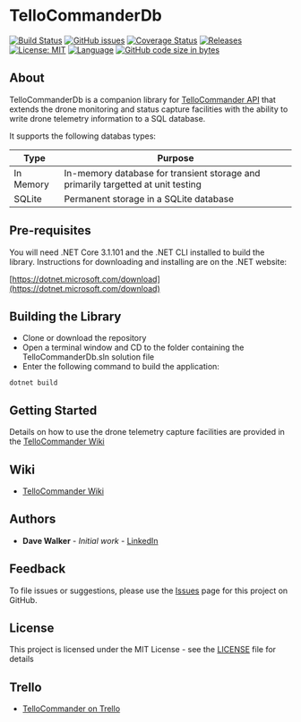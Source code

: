 # TelloCommanderDb

[![Build Status](https://github.com/davewalker5/TelloCommanderDb/workflows/.NET%20Core%20CI%20Build/badge.svg)](https://github.com/davewalker5/TelloCommanderDb/actions)
[![GitHub issues](https://img.shields.io/github/issues/davewalker5/TelloCommanderDb)](https://github.com/davewalker5/TelloCommanderDb/issues)
[![Coverage Status](https://coveralls.io/repos/github/davewalker5/TelloCommanderDb/badge.svg?branch=master)](https://coveralls.io/github/davewalker5/TelloCommanderDb?branch=master)
[![Releases](https://img.shields.io/github/v/release/davewalker5/TelloCommanderDb.svg?include_prereleases)](https://github.com/davewalker5/TelloCommanderDb/releases)
[![License: MIT](https://img.shields.io/badge/License-MIT-blue.svg)](https://github.com/davewalker5/TelloCommanderDb/blob/master/LICENSE)
[![Language](https://img.shields.io/badge/language-c%23-blue.svg)](https://github.com/davewalker5/TelloCommanderDb/)
[![GitHub code size in bytes](https://img.shields.io/github/languages/code-size/davewalker5/TelloCommanderDb)](https://github.com/davewalker5/TelloCommanderDb/)

## About

TelloCommanderDb is a companion library for [TelloCommander API](https://github.com/davewalker5/TelloCommander) that extends the drone monitoring and status capture facilities with the ability to write drone telemetry information to a SQL database.

It supports the following databas types:

| Type | Purpose |
| --- | --- |
| In Memory | In-memory database for transient storage and primarily targetted at unit testing |
| SQLite | Permanent storage in a SQLite database|

## Pre-requisites

You will need .NET Core 3.1.101 and the .NET CLI installed to build the library. Instructions for downloading and installing are on the .NET website:

[https://dotnet.microsoft.com/download](https://dotnet.microsoft.com/download)

## Building the Library

* Clone or download the repository
* Open a terminal window and CD to the folder containing the TelloCommanderDb.sln solution file
* Enter the following command to build the application:

```
dotnet build
```

## Getting Started

Details on how to use the drone telemetry capture facilities are provided in the [TelloCommander Wiki](https://github.com/davewalker5/TelloCommander/wiki)

## Wiki

* [TelloCommander Wiki](https://github.com/davewalker5/TelloCommander/wiki/Home)

## Authors

- **Dave Walker** - *Initial work* - [LinkedIn](https://www.linkedin.com/in/davewalker5/)

## Feedback

To file issues or suggestions, please use the [Issues](https://github.com/davewalker5/TelloCommanderDb/issues) page for this project on GitHub.

## License

This project is licensed under the MIT License - see the [LICENSE](LICENSE) file for details

## Trello

*  [TelloCommander on Trello](https://trello.com/b/VCFq6tAk)

